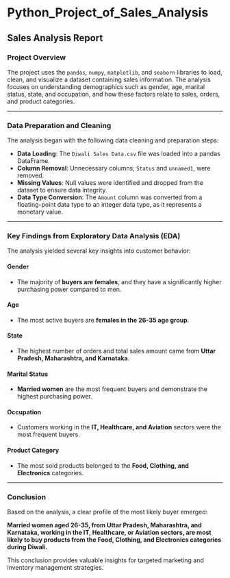 # Python_Project_of_Sales_Analysis

## Sales Analysis Report

### Project Overview

The project uses the `pandas`, `numpy`, `matplotlib`, and `seaborn` libraries to load, clean, and visualize a dataset containing sales information. The analysis focuses on understanding demographics such as gender, age, marital status, state, and occupation, and how these factors relate to sales, orders, and product categories.

-----

### Data Preparation and Cleaning

The analysis began with the following data cleaning and preparation steps:

  * **Data Loading**: The `Diwali Sales Data.csv` file was loaded into a pandas DataFrame.
  * **Column Removal**: Unnecessary columns, `Status` and `unnamed1`, were removed.
  * **Missing Values**: Null values were identified and dropped from the dataset to ensure data integrity.
  * **Data Type Conversion**: The `Amount` column was converted from a floating-point data type to an integer data type, as it represents a monetary value.

-----

### Key Findings from Exploratory Data Analysis (EDA)

The analysis yielded several key insights into customer behavior:

#### Gender

  * The majority of **buyers are females**, and they have a significantly higher purchasing power compared to men.

#### Age

  * The most active buyers are **females in the 26-35 age group**.

#### State

  * The highest number of orders and total sales amount came from **Uttar Pradesh, Maharashtra, and Karnataka**.

#### Marital Status

  * **Married women** are the most frequent buyers and demonstrate the highest purchasing power.

#### Occupation

  * Customers working in the **IT, Healthcare, and Aviation** sectors were the most frequent buyers.

#### Product Category

  * The most sold products belonged to the **Food, Clothing, and Electronics** categories.

-----

### Conclusion

Based on the analysis, a clear profile of the most likely buyer emerged:

**Married women aged 26-35, from Uttar Pradesh, Maharashtra, and Karnataka, working in the IT, Healthcare, or Aviation sectors, are most likely to buy products from the Food, Clothing, and Electronics categories during Diwali.**

This conclusion provides valuable insights for targeted marketing and inventory management strategies.
